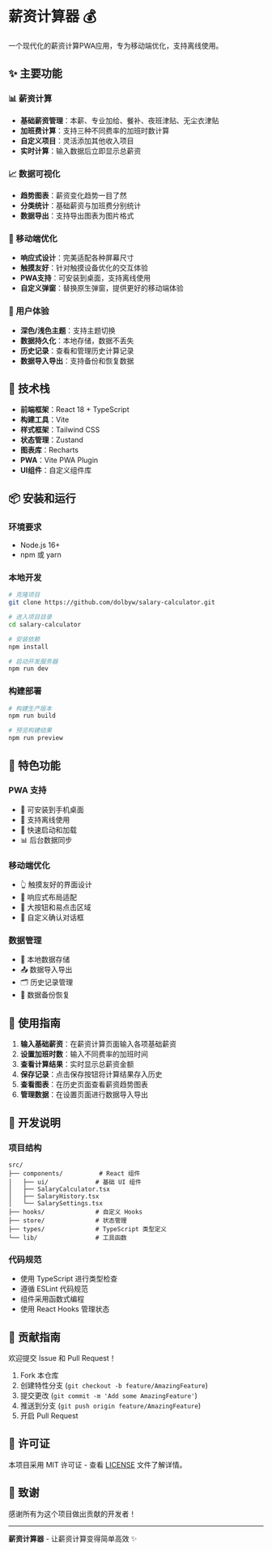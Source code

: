 # 薪资计算器 💰

一个现代化的薪资计算PWA应用，专为移动端优化，支持离线使用。

## ✨ 主要功能

### 📊 薪资计算
- **基础薪资管理**：本薪、专业加给、餐补、夜班津贴、无尘衣津贴
- **加班费计算**：支持三种不同费率的加班时数计算
- **自定义项目**：灵活添加其他收入项目
- **实时计算**：输入数据后立即显示总薪资

### 📈 数据可视化
- **趋势图表**：薪资变化趋势一目了然
- **分类统计**：基础薪资与加班费分别统计
- **数据导出**：支持导出图表为图片格式

### 📱 移动端优化
- **响应式设计**：完美适配各种屏幕尺寸
- **触摸友好**：针对触摸设备优化的交互体验
- **PWA支持**：可安装到桌面，支持离线使用
- **自定义弹窗**：替换原生弹窗，提供更好的移动端体验

### 🎨 用户体验
- **深色/浅色主题**：支持主题切换
- **数据持久化**：本地存储，数据不丢失
- **历史记录**：查看和管理历史计算记录
- **数据导入导出**：支持备份和恢复数据

## 🚀 技术栈

- **前端框架**：React 18 + TypeScript
- **构建工具**：Vite
- **样式框架**：Tailwind CSS
- **状态管理**：Zustand
- **图表库**：Recharts
- **PWA**：Vite PWA Plugin
- **UI组件**：自定义组件库

## 📦 安装和运行

### 环境要求
- Node.js 16+
- npm 或 yarn

### 本地开发

```bash
# 克隆项目
git clone https://github.com/dolbyw/salary-calculator.git

# 进入项目目录
cd salary-calculator

# 安装依赖
npm install

# 启动开发服务器
npm run dev
```

### 构建部署

```bash
# 构建生产版本
npm run build

# 预览构建结果
npm run preview
```

## 🌟 特色功能

### PWA 支持
- 📱 可安装到手机桌面
- 🔄 支持离线使用
- 🚀 快速启动和加载
- 📊 后台数据同步

### 移动端优化
- 👆 触摸友好的界面设计
- 📐 响应式布局适配
- 🎯 大按钮和易点击区域
- 💬 自定义确认对话框

### 数据管理
- 💾 本地数据存储
- 📤 数据导入导出
- 🗂️ 历史记录管理
- 🔄 数据备份恢复

## 📱 使用指南

1. **输入基础薪资**：在薪资计算页面输入各项基础薪资
2. **设置加班时数**：输入不同费率的加班时间
3. **查看计算结果**：实时显示总薪资金额
4. **保存记录**：点击保存按钮将计算结果存入历史
5. **查看图表**：在历史页面查看薪资趋势图表
6. **管理数据**：在设置页面进行数据导入导出

## 🔧 开发说明

### 项目结构
```
src/
├── components/          # React 组件
│   ├── ui/             # 基础 UI 组件
│   ├── SalaryCalculator.tsx
│   ├── SalaryHistory.tsx
│   └── SalarySettings.tsx
├── hooks/              # 自定义 Hooks
├── store/              # 状态管理
├── types/              # TypeScript 类型定义
└── lib/                # 工具函数
```

### 代码规范
- 使用 TypeScript 进行类型检查
- 遵循 ESLint 代码规范
- 组件采用函数式编程
- 使用 React Hooks 管理状态

## 🤝 贡献指南

欢迎提交 Issue 和 Pull Request！

1. Fork 本仓库
2. 创建特性分支 (`git checkout -b feature/AmazingFeature`)
3. 提交更改 (`git commit -m 'Add some AmazingFeature'`)
4. 推送到分支 (`git push origin feature/AmazingFeature`)
5. 开启 Pull Request

## 📄 许可证

本项目采用 MIT 许可证 - 查看 [LICENSE](LICENSE) 文件了解详情。

## 🙏 致谢

感谢所有为这个项目做出贡献的开发者！

---

**薪资计算器** - 让薪资计算变得简单高效 ✨
